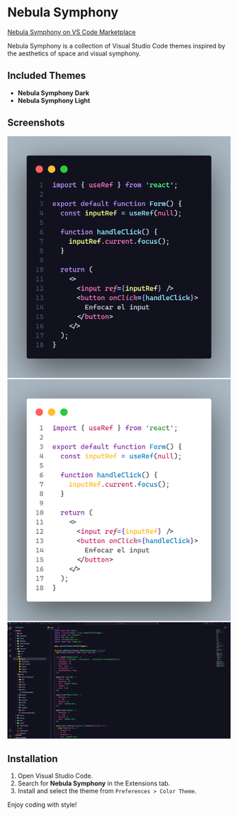# Nebula Symphony

[Nebula Symphony on VS Code Marketplace](https://marketplace.visualstudio.com/items?itemName=Keevdev.nebula-symphony)

Nebula Symphony is a collection of Visual Studio Code themes inspired by the aesthetics of space and visual symphony.

## Included Themes
- **Nebula Symphony Dark**
- **Nebula Symphony Light**

## Screenshots

![Nebula Symphony Dark](screenshots/code.png)  
![Nebula Symphony Light](screenshots/code1.png)  
![Editor Preview](screenshots/screen.png)  

## Installation
1. Open Visual Studio Code.
2. Search for **Nebula Symphony** in the Extensions tab.
3. Install and select the theme from `Preferences > Color Theme`.

Enjoy coding with style!
